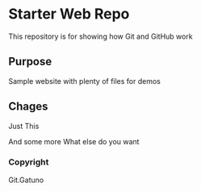 # Starter Web Repo

This repository is for showing how Git and GitHub work

## Purpose

Sample website with plenty of files for demos

## Chages

Just This

And some more
What else do you want

### Copyright

Git.Gatuno